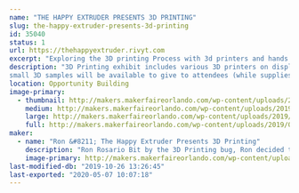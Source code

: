 ```yaml
---
name: "THE HAPPY EXTRUDER PRESENTS 3D PRINTING"
slug: the-happy-extruder-presents-3d-printing
id: 35040
status: 1
url: https://thehappyextruder.rivyt.com
excerpt: "Exploring the 3D printing Process with 3d printers and hands on examples of items 3D printed. Explanation of how a 3D printer works and its individual components."
description: "3D Printing exhibit includes various 3D printers on display printing 3D objects. 3D Printed objects showing the various capabilities of a 3D printer.
small 3D samples will be available to give to attendees (while supplies last). Questions will be answered regarding the 3D printing craft."
location: Opportunity Building
image-primary:
  - thumbnail: http://makers.makerfaireorlando.com/wp-content/uploads/2019/07/20181110_103204-150x150.jpg
    medium: http://makers.makerfaireorlando.com/wp-content/uploads/2019/07/20181110_103204-300x225.jpg
    large: http://makers.makerfaireorlando.com/wp-content/uploads/2019/07/20181110_103204-1024x768.jpg
    full: http://makers.makerfaireorlando.com/wp-content/uploads/2019/07/20181110_103204.jpg
maker:
  - name: "Ron &#8211; The Happy Extruder Presents 3D Printing"
    description: "Ron Rosario Bit by the 3D Printing bug, Ron decided to take the plunge. Once he found out how great the 3D Printing community was, he set out on a quest to give back to the community. With a background in DIY and hands on projects, 3D Printing was just the next step in being able to create whatever came to mind."
    image-primary: http://makers.makerfaireorlando.com/wp-content/uploads/2018/07/Screen-Shot-2018-07-24-at-6.09.37-PM-555x1024.png
last-modified-db: "2019-10-26 13:26:45"
last-exported: "2020-05-07 10:07:18"
---
```

